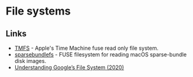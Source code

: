 # File systems

## Links

- [TMFS](https://github.com/abique/tmfs) - Apple's Time Machine fuse read only file system.
- [sparsebundlefs](https://github.com/torarnv/sparsebundlefs) - FUSE filesystem for reading macOS sparse-bundle disk images.
- [Understanding Google’s File System (2020)](https://www.micahlerner.com/distributed/systems/2020/03/22/understanding-googles-file-system.html)
